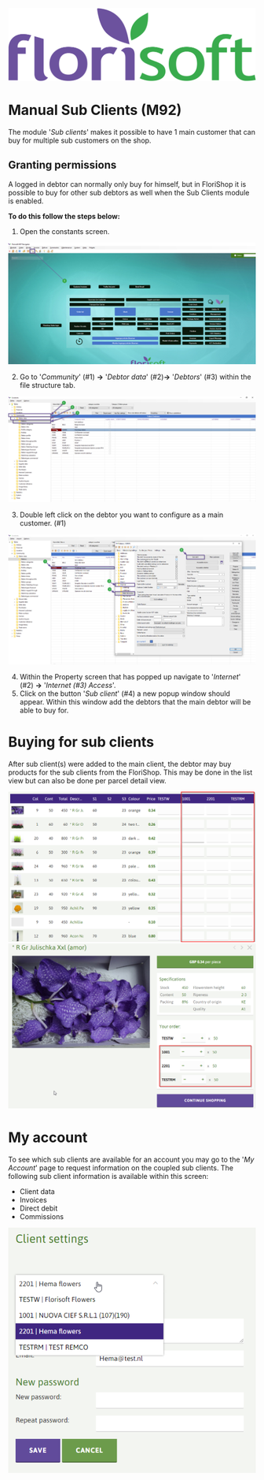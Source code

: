 <img src="../../fslogo.png">

# Manual Sub Clients (M92)

The module '*Sub clients*' makes it possible to have 1 main customer that can buy for multiple sub customers on the shop.

## Granting permissions

A logged in debtor can normally only buy for himself, but in FloriShop it is possible to buy for other sub debtors as well when the Sub Clients module is enabled. 

**To do this follow the steps below:**

1. Open the constants screen.

<img src=".Sub clients/media/image1.png">

2. Go to '*Community*' (#1) **→** '*Debtor data*' (#2)**→** '*Debtors*' (#3) within the file structure tab.

<img src=".Sub clients/media/image2.png">

3. Double left click on the debtor you want to configure as a main customer. (#1)

<img src=".Sub clients/media/image4.png">

4. Within the Property screen that has popped up navigate to '*Internet*' (#2) **→** '*Internet (#3) Access*'.
5. Click on the button '*Sub client*' (#4) a new popup window should appear. Within this window add the debtors that the main debtor will be able to buy for.


# Buying for sub clients

After sub client(s) were added to the main client, the debtor may buy products for the sub clients from the FloriShop. This may be done in the list view but can also be done per parcel detail view. 

<img src=".Sub clients/media/image5.png">

<img src=".Sub clients/media/image6.png">

# My account

To see which sub clients are available for an account you may go to the '*My Account*' page to request information on the coupled sub clients. The following sub client information is available within this screen:

* Client data
* Invoices
* Direct debit
* Commissions

<img src=".Sub clients/media/image7.png">
